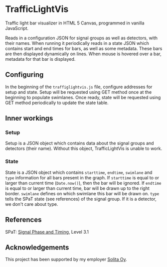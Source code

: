 # TrafficLightVis
Traffic light bar visualizer in HTML 5 Canvas, programmed in vanilla JavaScript.

Reads in a configuration JSON for signal groups as well as detectors, with their names. When running it periodically reads in a state JSON which contains start and end times for bars, as well as some metadata. These bars are then displayed dynamically on lines. When mouse is hovered over a bar, metadata for that bar is displayed.

## Configuring
In the beginning of the `traffiglightvis.js` file, configure addresses for setup and state. Setup will be requested using GET method once at the beginning to populate swimlanes. Once ready, state will be requested using GET method periodically to update the state table.

## Inner workings
### Setup
Setup is a JSON object which contains data about the signal groups and detectors (their name). Without this object, TrafficLightVis is unable to work.

### State
State is a JSON object which contains `starttime`, `endtime`, `swimlane` and `type` information for all bars present in the graph. If `starttime` is equal to or larger than current time (`Date.now()`), then the bar will be ignored. If `endtime` is equal to or larger than current time, bar will be drawn up to the right border. `swimlane` defines on which swimlane this bar will be drawn on. `type` tells the SPaT state (see references) of the signal group. If it is a detector, we don't care about type.

## References
SPaT: [Signal Phase and Timing](https://www.crow.nl/downloads/pdf/verkeer-en-vervoer/verkeersmanagement/landelijke-ivri-standaarden/d3046-2_spat-profile.aspx), Level 3.1

## Acknowledgements
This project has been supported by my employer [Solita Oy](https://github.com/solita).